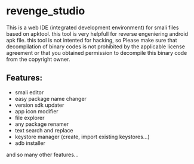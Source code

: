 # revenge_studio
This is a web IDE (integrated development environment) for smali files based on apktool.
this tool is very helpfull for reverse engeniering android apk file.
this tool is not intented for hacking, so Please make sure that decompilation of binary codes
 is not prohibited by the applicable license agreement or that you obtained permission to 
decompile this binary code from the copyright owner.


Features:
---------

- smali editor
- easy package name changer
- version sdk updater
- app icon modifier
- file explorer
- any package renamer
- text search and replace
- keystore manager (create, import existing keystores...)
- adb installer

and so many other features...

